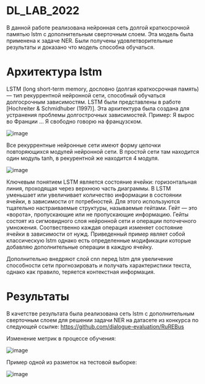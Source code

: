 # DL_LAB_2022

В данной работе реализована нейронная сеть долгой краткосрочной памятью lstm с дополнительным сверточным слоем. Эта модель была применена к задаче NER. Были получены удовлетворительные результаты и доказано что модель способна обучаться. 

# Архитектура lstm

LSTM (long short-term memory, дословно (долгая краткосрочная память) — тип рекуррентной нейронной сети, способный обучаться долгосрочным зависимостям. LSTM были представлены в работе [Hochreiter & Schmidhuber (1997)].
Эта архитектура была создана для устранения проблемы долгострочных зависимостей. Пример: Я вырос во Франции … Я свободно говорю на французском. 

![image](https://user-images.githubusercontent.com/58116790/213176579-c046d02a-ec90-43c4-92cb-97cf01843085.png)

Все рекуррентные нейронные сети имеют форму цепочки повторяющихся модулей нейронной сети. В простой сети там находится один модуль tanh, в рекурентной же находится 4 модуля. 

![image](https://user-images.githubusercontent.com/58116790/213177261-b51de897-92ee-4b21-a0d4-779176f53f7a.png)

Ключевым понятием LSTM является состояние ячейки: горизонтальная линия, проходящая через верхнюю часть диаграммы. В LSTM уменьшает или увеличивает количество информации в состоянии ячейки, в зависимости от потребностей. Для этого используются тщательно настраиваемые структуры, называемые гейтами.
Гейт — это «ворота», пропускающие или не пропускающие информацию. Гейты состоят из сигмовидного слоя нейронной сети и операции поточечного умножения.
Соотвественно каждая операция изменяет состояние ячейки в зависимости от нужд.
Приведенный пример являет собой классическую lstm однако есть определенные модификации которые добавляю дополнительные  операции в каждую ячейку. 

Дополнительно внедряют слой cnn перед lstm для увеличение способности сети прогнозировать и получать характеристики текста, однако как правило, теряется контекстная информация. 

# Результаты 

В качетстве результата была реализована сеть lstm с дополнительным сверточным слоем для решении задачи NER на датасете из конкурса по следующей ссылке: https://github.com/dialogue-evaluation/RuREBus

Изменение метрик в процессе обучения:

![image](https://user-images.githubusercontent.com/58116790/213194137-b873c3d7-a9ef-42b3-8ca4-f602a72e82b4.png)

Пример одной из разметок на тестовой выборке: 

![image](https://user-images.githubusercontent.com/58116790/213193908-fdc3b4eb-cc6d-4d30-b0a9-5d1d2b7670f5.png)




